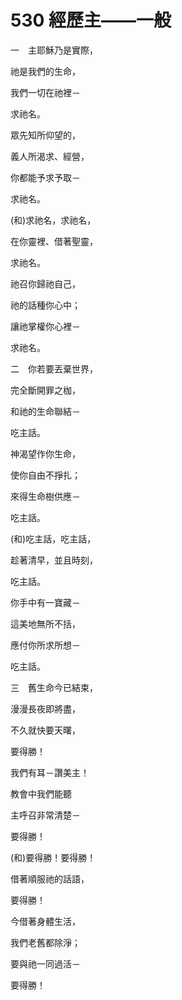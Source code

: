 # 530 經歷主——一般

一　主耶穌乃是實際，

祂是我們的生命，

我們一切在祂裡－

求祂名。

眾先知所仰望的，

義人所渴求、經營，

你都能予求予取－

求祂名。

(和)求祂名，求祂名，

在你靈裡、借著聖靈，

求祂名。

祂召你歸祂自己，

祂的話種你心中；

讓祂掌權你心裡－

求祂名。

二　你若要丟棄世界，

完全斷開罪之枷，

和祂的生命聯結－

吃主話。

神渴望作你生命，

使你自由不掙扎；

來得生命樹供應－

吃主話。

(和)吃主話，吃主話，

趁著清早，並且時刻，

吃主話。

你手中有一寶藏－

這美地無所不括，

應付你所求所想－

吃主話。

三　舊生命今已結束，

漫漫長夜即將盡，

不久就快要天曙，

要得勝！

我們有耳－讚美主！

教會中我們能聽

主呼召非常清楚－

要得勝！

(和)要得勝！要得勝！

借著順服祂的話語，

要得勝！

今借著身體生活，

我們老舊都除淨；

要與祂一同過活－

要得勝！

